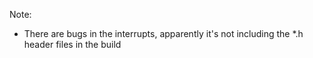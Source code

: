 Note:

- There are bugs in the interrupts, apparently it's not including the *.h header files in the build


